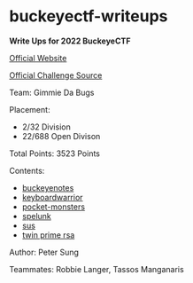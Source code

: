 # buckeyectf-writeups
**Write Ups for 2022 BuckeyeCTF**

[Official Website](https://pwnoh.io/)

[Official Challenge Source](https://github.com/cscosu/buckeyectf-2022-public)

Team: Gimmie Da Bugs

Placement: 
 - 2/32 Division
 - 22/688 Open Divison

Total Points: 3523 Points

Contents:
 - [buckeyenotes](buckeyenotes/solve.md)
 - [keyboardwarrior](keyboard-warrior/solve.md)
 - [pocket-monsters](pocketmonsters/solve.md)
 - [spelunk](spelunk/solve.md)
 - [sus](sus/solve.md)
 - [twin prime rsa](twin-prime-rsa/solve.md)

Author: Peter Sung

Teammates: Robbie Langer, Tassos Manganaris
